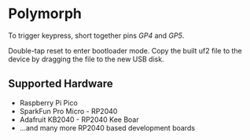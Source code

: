 # Polymorph

To trigger keypress, short together pins *GP4* and *GP5*.

Double-tap reset to enter bootloader mode. Copy the built uf2 file to the device by dragging the file to the new USB disk.

## Supported Hardware

* Raspberry Pi Pico
* SparkFun Pro Micro - RP2040
* Adafruit KB2040 - RP2040 Kee Boar
* ...and many more RP2040 based development boards

